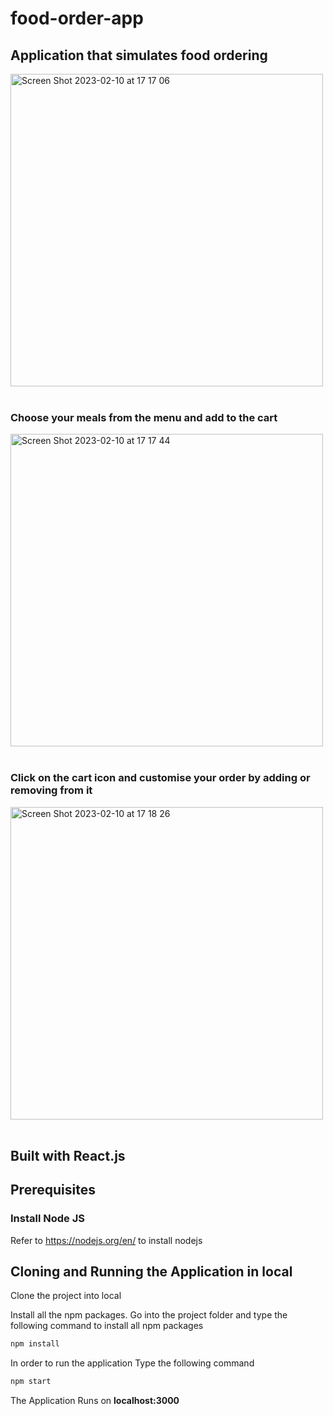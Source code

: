 # food-order-app
## Application that simulates food ordering 

<img width="500" alt="Screen Shot 2023-02-10 at 17 17 06" src="https://user-images.githubusercontent.com/107240729/218027596-067bcd49-48df-463c-a4eb-70cf8a9b6ea4.png"><br><br>

### Choose your meals from the menu and add to the cart <br>
<img width="500" alt="Screen Shot 2023-02-10 at 17 17 44" src="https://user-images.githubusercontent.com/107240729/218027804-0f0463b2-85bc-4b06-bf76-7a904ca09723.png"><br><br>

### Click on the cart icon and customise your order by adding or removing from it <br>
<img width="500" alt="Screen Shot 2023-02-10 at 17 18 26" src="https://user-images.githubusercontent.com/107240729/218027882-3ce9c0bb-e40f-441d-958f-57f1f2194b79.png"><br><br>

## Built with React.js

## Prerequisites

### Install Node JS
Refer to https://nodejs.org/en/ to install nodejs

## Cloning and Running the Application in local

Clone the project into local

Install all the npm packages. Go into the project folder and type the following command to install all npm packages

```bash
npm install
```

In order to run the application Type the following command

```bash
npm start
```

The Application Runs on **localhost:3000** 
